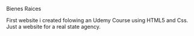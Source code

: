 Bienes Raices

First website i created folowing an Udemy Course using HTML5 and Css. Just a website for a real state agency.
